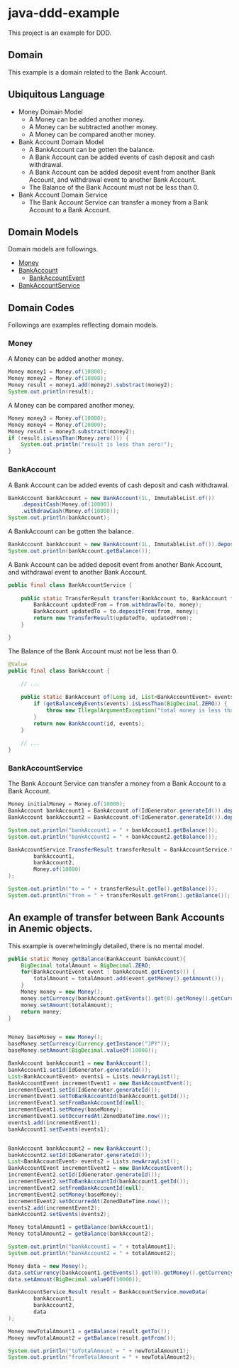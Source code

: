 # java-ddd-example

This project is an example for DDD.

## Domain

This example is a domain related to the Bank Account.

## Ubiquitous Language

- Money Domain Model 
    - A Money can be added another money.
    - A Money can be subtracted another money.
    - A Money can be compared another money.
- Bank Account Domain Model
    - A BankAccount can be gotten the balance.
    - A Bank Account can be added events of cash deposit and cash withdrawal.
    - A Bank Account can be added deposit event from another Bank Account, and withdrawal event to another Bank Account.
    - The Balance of the Bank Account must not be less than 0.
- Bank Account Domain Service
    - The Bank Account Service can transfer a money from a Bank Account to a Bank Account.

## Domain Models

Domain models are followings.

- [Money](https://github.com/j5ik2o/java-ddd-example/blob/master/domain/src/main/java/com/github/j5ik2o/ddd_example/domain/Money.java)
- [BankAccount](https://github.com/j5ik2o/java-ddd-example/blob/master/domain/src/main/java/com/github/j5ik2o/ddd_example/domain/BankAccount.java)
  - [BankAccountEvent](https://github.com/j5ik2o/java-ddd-example/blob/master/domain/src/main/java/com/github/j5ik2o/ddd_example/domain/BankAccountEvent.java)
- [BankAccountService](https://github.com/j5ik2o/java-ddd-example/blob/master/domain/src/main/java/com/github/j5ik2o/ddd_example/domain/BankAccountService.java)

## Domain Codes

Followings are examples reflecting domain models.

### Money
    
A Money can be added another money.

```java
Money money1 = Money.of(10000);
Money money2 = Money.of(10000);
Money result = money1.add(money2).substract(money2);
System.out.println(result);
```

A Money can be compared another money.

```java
Money money3 = Money.of(10000);
Money money4 = Money.of(20000);
Money result = money3.substract(money2);
if (result.isLessThan(Money.zero())) {
    System.out.println("result is less than zero!");
}
```

### BankAccount

A Bank Account can be added events of cash deposit and cash withdrawal.

```java
BankAccount bankAccount = new BankAccount(1L, ImmutableList.of())
    .depositCash(Money.of(10000))
    .withdrawCash(Money.of(10000));
System.out.println(bankAccount);
```

A BankAccount can be gotten the balance.

```java
BankAccount bankAccount = new BankAccount(1L, ImmutableList.of()).depositCash(Money.of(10000));
System.out.println(bankAccount.getBalance());
```

A Bank Account can be added deposit event from another Bank Account, and withdrawal event to another Bank Account.

```java
public final class BankAccountService {
    
    public static TransferResult transfer(BankAccount to, BankAccount from, Money money) {
        BankAccount updatedFrom = from.withdrawTo(to, money);
        BankAccount updatedTo = to.depositFrom(from, money);
        return new TransferResult(updatedTo, updatedFrom);
    }

}
```

The Balance of the Bank Account must not be less than 0.

```java
@Value
public final class BankAccount {
    
    // ...
    
    public static BankAccount of(Long id, List<BankAccountEvent> events) {
        if (getBalanceByEvents(events).isLessThan(BigDecimal.ZERO)) {
            throw new IllegalArgumentException("total money is less than zero!");
        }
        return new BankAccount(id, events);
    }
    
    // ...
}
```

### BankAccountService 

The Bank Account Service can transfer a money from a Bank Account to a Bank Account.

```java
Money initialMoney = Money.of(10000);
BankAccount bankAccount1 = BankAccount.of(IdGenerator.generateId()).depositCash(initialMoney);
BankAccount bankAccount2 = BankAccount.of(IdGenerator.generateId()).depositCash(initialMoney);

System.out.println("bankAccount1 = " + bankAccount1.getBalance());
System.out.println("bankAccount2 = " + bankAccount2.getBalance());

BankAccountService.TransferResult transferResult = BankAccountService.transfer(
        bankAccount1,
        bankAccount2,
        Money.of(10000)
);

System.out.println("to = " + transferResult.getTo().getBalance());
System.out.println("from = " + transferResult.getFrom().getBalance());
```

## An example of transfer between Bank Accounts in Anemic objects.

This example is overwhelmingly detailed, there is no mental model.

```java
public static Money getBalance(BankAccount bankAccount){
    BigDecimal totalAmount = BigDecimal.ZERO;
    for(BankAccountEvent event : bankAccount.getEvents()) {
        totalAmount = totalAmount.add(event.getMoney().getAmount());
    }
    Money money = new Money();
    money.setCurrency(bankAccount.getEvents().get(0).getMoney().getCurrency());
    money.setAmount(totalAmount);
    return money;
}


Money baseMoney = new Money();
baseMoney.setCurrency(Currency.getInstance("JPY"));
baseMoney.setAmount(BigDecimal.valueOf(10000));

BankAccount bankAccount1 = new BankAccount();
bankAccount1.setId(IdGenerator.generateId());
List<BankAccountEvent> events1 = Lists.newArrayList();
BankAccountEvent incrementEvent1 = new BankAccountEvent();
incrementEvent1.setId(IdGenerator.generateId());
incrementEvent1.setToBankAccountId(bankAccount1.getId());
incrementEvent1.setFromBankAccountId(null);
incrementEvent1.setMoney(baseMoney);
incrementEvent1.setOccurredAt(ZonedDateTime.now());
events1.add(incrementEvent1);
bankAccount1.setEvents(events1);


BankAccount bankAccount2 = new BankAccount();
bankAccount2.setId(IdGenerator.generateId());
List<BankAccountEvent> events2 = Lists.newArrayList();
BankAccountEvent incrementEvent2 = new BankAccountEvent();
incrementEvent2.setId(IdGenerator.generateId());
incrementEvent2.setToBankAccountId(bankAccount1.getId());
incrementEvent2.setFromBankAccountId(null);
incrementEvent2.setMoney(baseMoney);
incrementEvent2.setOccurredAt(ZonedDateTime.now());
events2.add(incrementEvent2);
bankAccount2.setEvents(events2);

Money totalAmount1 = getBalance(bankAccount1);
Money totalAmount2 = getBalance(bankAccount2);

System.out.println("bankAccount1 = " + totalAmount1);
System.out.println("bankAccount2 = " + totalAmount2);

Money data = new Money();
data.setCurrency(bankAccount1.getEvents().get(0).getMoney().getCurrency());
data.setAmount(BigDecimal.valueOf(10000));

BankAccountService.Result result = BankAccountService.moveData(
        bankAccount1,
        bankAccount2,
        data
);

Money newTotalAmount1 = getBalance(result.getTo());
Money newTotalAmount2 = getBalance(result.getFrom());

System.out.println("toTotalAmount = " + newTotalAmount1);
System.out.println("fromTotalAmount = " + newTotalAmount2);

```
